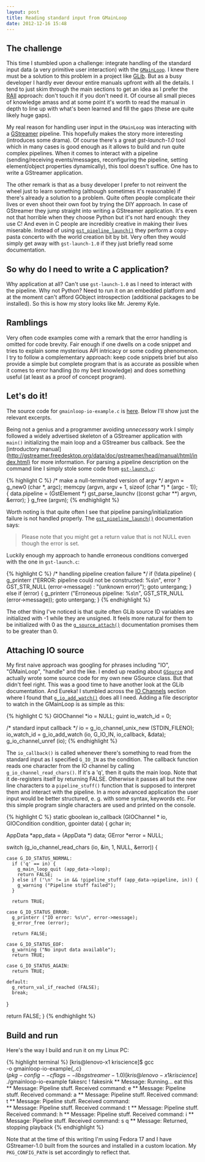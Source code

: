 ```yaml
---
layout: post
title: Reading standard input from GMainLoop
date: 2012-12-16 15:48
---
```


## The challenge

This time I stumbled upon a challenge: integrate handling of the standard input
data (a very primitive user interaction) with the
[`GMainLoop`](http://developer.gnome.org/glib/stable/glib-The-Main-Event-Loop.html#GMainLoop). I
knew there must be a solution to this problem in a project like
[GLib](http://developer.gnome.org/glib). But as a busy developer I hardly ever
devour entire manuals upfront with all the details. I tend to just skim through
the main sections to get an idea as I prefer the
[RAII](http://en.wikipedia.org/wiki/Resource_Acquisition_Is_Initialization)
approach: don't touch it if you don't need it. Of course all small pieces of
knowledge amass and at some point it's worth to read the manual in depth to line
up with what's been learned and fill the gaps (these are quite likely huge
gaps).

My real reason for handling user input in the `GMainLoop` was interacting with a
[GStreamer](http://gstreamer.freedesktop.org/) pipeline. This hopefully makes
the story more interesting (introduces some drama). Of course there's a great
*gst-launch-1.0* tool which in many cases is good enough as it allows to build and
run quite complex pipelines. When it comes to interact with a pipeline
(sending/receiving events/messages, reconfiguring the pipeline, setting
element/object properties dynamically), this tool doesn't suffice. One has to
write a GStreamer application.

The other remark is that as a busy developer I prefer to not reinvent the wheel
just to learn something (although sometimes it's reasonable) if there's already
a solution to a problem. Quite often people complicate their lives or even shoot
their own foot by trying the DIY approach. In case of GStreamer they jump
straight into writing a GStreamer application. It's even not that horrible when
they choose Python but it's not hard enough: they use C! And even in C people
are incredibly creative in making their lives miserable. Instead of using
[`gst_pipeline_launch()`](http://gstreamer.freedesktop.org/data/doc/gstreamer/head/gstreamer/html/gstreamer-GstParse.html#gst-parse-launch)
they perform a copy-pasta concerto with the world creation bit by bit. Very
often they would simply get away with `gst-launch-1.0` if they just briefly read
some documentation.

## So why do I need to write a C application?

Why application at all? Can't use `gst-launch-1.0` as I need to interact with the
pipeline. Why not Python? Need to run it on an embedded platform and at the
moment can't afford GObject introspection (additional packages to be
installed). So this is how my story looks like Mr. Jeremy Kyle.

## Ramblings

Very often code examples come with a remark that the error handling is omitted
for code brevity. Fair enough if one dwells on a code snippet and tries to
explain some mysterious API intricacy or some coding phenomenon. I try to follow
a complementary approach: keep code snippets brief but also provide a simple but
complete program that is as accurate as possible when it comes to error handling
(to my best knowledge) and does something useful (at least as a proof of concept
program).

## Let's do it!

The source code for `gmainloop-io-example.c` is
[here](https://github.com/kkonopko/kriscience/blob/master/gmainloop-io-example/gmainloop-io-example.c). Below
I'll show just the relevant excerpts.

Being not a genius and a programmer avoiding _unnecessary_ work I simply
followed a widely advertised skeleton of a GStreamer application with `main()`
initializing the main loop and a GStreamer bus callback. See the [introductory
manual](http://gstreamer.freedesktop.org/data/doc/gstreamer/head/manual/html/index.html}
for more information. For parsing a pipeline description on the command line I
simply stole some code from
[`gst-launch.c`](http://cgit.freedesktop.org/gstreamer/gstreamer/tree/tools/gst-launch.c):

{% highlight C %}
/* make a null-terminated version of argv */
argvn = g_new0 (char *, argc);
memcpy (argvn, argv + 1, sizeof (char *) * (argc - 1));
{
  data.pipeline =
    (GstElement *) gst_parse_launchv ((const gchar **) argvn, &error);
}
g_free (argvn);
{% endhighlight %}

Worth noting is that quite often I see that pipeline parsing/initialization
failure is not handled properly. The
[`gst_pipeline_launch()`](http://gstreamer.freedesktop.org/data/doc/gstreamer/head/gstreamer/html/gstreamer-GstParse.html#gst-parse-launch)
documentation says:

> Please note that you might get a return value that is not NULL even though the
  error is set.

Luckily enough my approach to handle erroneous conditions converged with the one
in `gst-launch.c`:

{% highlight C %}
/* handling pipeline creation failure */
if (!data.pipeline) {
  g_printerr ("ERROR: pipeline could not be constructed: %s\n",
    error ? GST_STR_NULL (error->message) : "(unknown error)");
  goto untergang;
} else if (error) {
  g_printerr ("Erroneous pipeline: %s\n", GST_STR_NULL (error->message));
  goto untergang;
}
{% endhighlight %}

The other thing I've noticed is that quite often GLib source ID variables are
initialized with -1 while they are unsigned. It feels more natural for them to
be initialized with 0 as the
[`g_source_attach()`](http://developer.gnome.org/glib/stable/glib-The-Main-Event-Loop.html#g-source-attach)
documentation promises them to be greater than 0.

## Attaching IO source

My first naive approach was googling for phrases including "IO", "GMainLoop",
"handle" and the like. I ended up reading about
[`GSource`](http://developer.gnome.org/glib/stable/glib-The-Main-Event-Loop.html#GSource)
and actually wrote some source code for my own new GSource class. But that
didn't feel right. This was a good time to have another look at the GLib
documentation. And Eureka! I stumbled across the [IO
Channels](http://developer.gnome.org/glib/stable/glib-IO-Channels.html) section
where I found that
[`g_io_add_watch()`](http://developer.gnome.org/glib/stable/glib-IO-Channels.html#g-io-add-watch)
does all I need. Adding a file descriptor to watch in the GMainLoop is as simple
as this:

{% highlight C %}
GIOChannel *io = NULL;
guint io_watch_id = 0;

/* standard input callback */
io = g_io_channel_unix_new (STDIN_FILENO);
io_watch_id = g_io_add_watch (io, G_IO_IN, io_callback, &data);
g_io_channel_unref (io);
{% endhighlight %}

The `io_callback()` is called whenever there's something to read from the standard
input as I specified `G_IO_IN` as the condition. The callback function reads one
character from the IO channel by calling `g_io_channel_read_chars()`. If it's a
'q', then it quits the main loop. Note that it de-registers itself by returning
FALSE. Otherwise it passes all but the new line characters to a `pipeline_stuff()`
function that is supposed to interpret them and interact with the pipeline. In a
more advanced application the user input would be better structured, e. g. with
some syntax, keywords etc. For this simple program single characters are used
and printed on the console.

{% highlight C %}
static gboolean
io_callback (GIOChannel * io, GIOCondition condition, gpointer data)
{
  gchar in;

  AppData *app_data = (AppData *) data;
  GError *error = NULL;

  switch (g_io_channel_read_chars (io, &in, 1, NULL, &error)) {

    case G_IO_STATUS_NORMAL:
      if ('q' == in) {
        g_main_loop_quit (app_data->loop);
        return FALSE;
      } else if ('\n' != in && !pipeline_stuff (app_data->pipeline, in)) {
        g_warning ("Pipeline stuff failed");
      }

      return TRUE;

    case G_IO_STATUS_ERROR:
      g_printerr ("IO error: %s\n", error->message);
      g_error_free (error);

      return FALSE;

    case G_IO_STATUS_EOF:
      g_warning ("No input data available");
      return TRUE;

    case G_IO_STATUS_AGAIN:
      return TRUE;

    default:
      g_return_val_if_reached (FALSE);
      break;
  }

  return FALSE;
}
{% endhighlight %}

## Build and run

Here's the way I build and run it on my Linux PC:

{% highlight terminal %}
[kris@lenovo-x1 kriscience]$ gcc \
  -o gmainloop-io-example{,.c} \
  $(pkg-config --cflags --libs gstreamer-1.0)
[kris@lenovo-x1 kriscience]$ ./gmainloop-io-example fakesrc ! fakesink
** Message: Running...
eat this
** Message: Pipeline stuff. Received command: e
** Message: Pipeline stuff. Received command: a
** Message: Pipeline stuff. Received command: t
** Message: Pipeline stuff. Received command:  
** Message: Pipeline stuff. Received command: t
** Message: Pipeline stuff. Received command: h
** Message: Pipeline stuff. Received command: i
** Message: Pipeline stuff. Received command: s
q
** Message: Returned, stopping playback
{% endhighlight %}

Note that at the time of this writing I'm using Fedora 17 and I have
GStreamer-1.0 built from the sources and installed in a custom location. My
`PKG_CONFIG_PATH` is set accordingly to reflect that.
